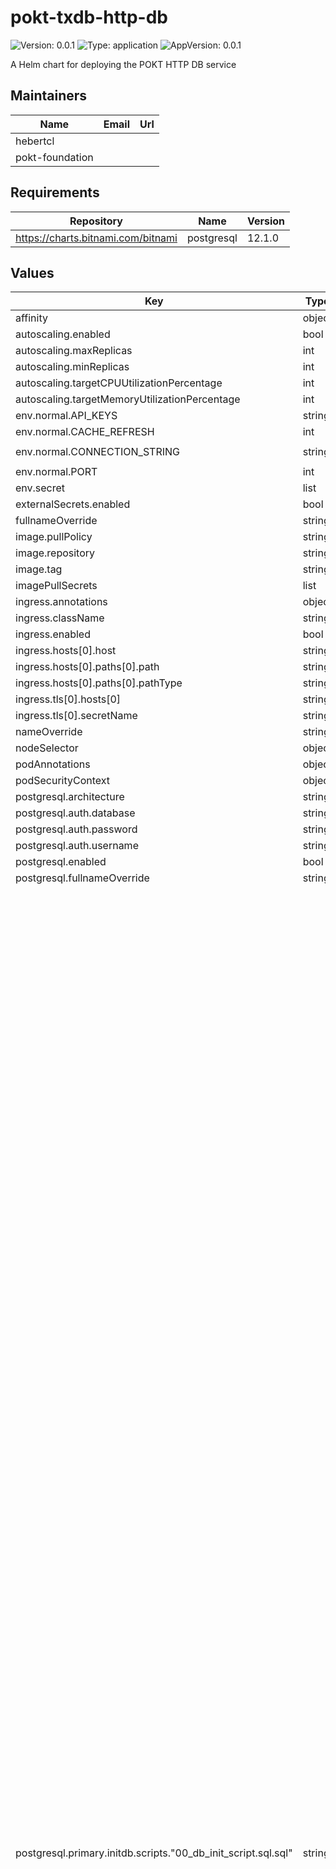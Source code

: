 # pokt-txdb-http-db

![Version: 0.0.1](https://img.shields.io/badge/Version-0.0.1-informational?style=flat-square) ![Type: application](https://img.shields.io/badge/Type-application-informational?style=flat-square) ![AppVersion: 0.0.1](https://img.shields.io/badge/AppVersion-0.0.1-informational?style=flat-square)

A Helm chart for deploying the POKT HTTP DB service

## Maintainers

| Name | Email | Url |
| ---- | ------ | --- |
| hebertcl |  |  |
| pokt-foundation |  |  |

## Requirements

| Repository | Name | Version |
|------------|------|---------|
| https://charts.bitnami.com/bitnami | postgresql | 12.1.0 |

## Values

| Key | Type | Default | Description |
|-----|------|---------|-------------|
| affinity | object | `{}` |  |
| autoscaling.enabled | bool | `false` |  |
| autoscaling.maxReplicas | int | `100` |  |
| autoscaling.minReplicas | int | `3` |  |
| autoscaling.targetCPUUtilizationPercentage | int | `80` |  |
| autoscaling.targetMemoryUtilizationPercentage | int | `80` |  |
| env.normal.API_KEYS | string | `"dummyvalue"` |  |
| env.normal.CACHE_REFRESH | int | `180` |  |
| env.normal.CONNECTION_STRING | string | `"postgres://pokt:P0K7p05tgr3s8@postgres-httpdb:5432/phd?sslmode=disable"` |  |
| env.normal.PORT | int | `80` |  |
| env.secret | list | `[]` |  |
| externalSecrets.enabled | bool | `false` |  |
| fullnameOverride | string | `""` |  |
| image.pullPolicy | string | `"IfNotPresent"` |  |
| image.repository | string | `"pocketfoundation/pocket-http-db"` |  |
| image.tag | string | `"master"` |  |
| imagePullSecrets | list | `[]` |  |
| ingress.annotations | object | `{}` |  |
| ingress.className | string | `""` |  |
| ingress.enabled | bool | `false` |  |
| ingress.hosts[0].host | string | `"mydomain.com"` |  |
| ingress.hosts[0].paths[0].path | string | `"/"` |  |
| ingress.hosts[0].paths[0].pathType | string | `"ImplementationSpecific"` |  |
| ingress.tls[0].hosts[0] | string | `"mydomain.com"` |  |
| ingress.tls[0].secretName | string | `"mydomain-com-tls"` |  |
| nameOverride | string | `""` |  |
| nodeSelector | object | `{}` |  |
| podAnnotations | object | `{}` |  |
| podSecurityContext | object | `{}` |  |
| postgresql.architecture | string | `"standalone"` |  |
| postgresql.auth.database | string | `"phd"` |  |
| postgresql.auth.password | string | `"P0K7p05tgr3s8"` |  |
| postgresql.auth.username | string | `"pokt"` |  |
| postgresql.enabled | bool | `true` |  |
| postgresql.fullnameOverride | string | `"postgres-httpdb"` |  |
| postgresql.primary.initdb.scripts."00_db_init_script.sql.sql" | string | `"-- Pay Plans\nCREATE TABLE IF NOT EXISTS pay_plans (\n  id INT GENERATED ALWAYS AS IDENTITY,\n  plan_type VARCHAR NOT NULL UNIQUE,\n  daily_limit INT NOT NULL,\n  PRIMARY KEY (plan_type)\n);\n\n-- Blockchains\nCREATE TABLE IF NOT EXISTS blockchains (\n  id INT GENERATED ALWAYS AS IDENTITY,\n  blockchain_id VARCHAR NOT NULL UNIQUE,\n  active BOOLEAN,\n  altruist VARCHAR,\n  blockchain VARCHAR,\n  blockchain_aliases VARCHAR[],\n  chain_id VARCHAR,\n  chain_id_check VARCHAR,\n  description VARCHAR,\n  enforce_result VARCHAR,\n  log_limit_blocks INT,\n  network VARCHAR,\n  path VARCHAR,\n  request_timeout INT,\n  ticker VARCHAR,\n  created_at TIMESTAMP NULL,\n  updated_at TIMESTAMP NULL,\n  PRIMARY KEY (blockchain_id)\n);\n\nCREATE TABLE IF NOT EXISTS redirects (\n  id INT GENERATED ALWAYS AS IDENTITY,\n  blockchain_id VARCHAR NOT NULL,\n  alias VARCHAR NOT NULL,\n  loadbalancer VARCHAR NOT NULL,\n  domain VARCHAR NOT NULL,\n  created_at TIMESTAMP NULL,\n  updated_at TIMESTAMP NULL,\n  UNIQUE (blockchain_id, domain),\n  PRIMARY KEY (id),\n  CONSTRAINT fk_blockchain\n      FOREIGN KEY(blockchain_id)\n      REFERENCES blockchains(blockchain_id)\n);\n\nCREATE TABLE IF NOT EXISTS sync_check_options (\n  id INT GENERATED ALWAYS AS IDENTITY,\n  blockchain_id VARCHAR NOT NULL UNIQUE,\n  syncCheck VARCHAR,\n  allowance INT,\n  body VARCHAR,\n  path VARCHAR,\n  result_key VARCHAR,\n  PRIMARY KEY (id),\n  CONSTRAINT fk_blockchain\n      FOREIGN KEY(blockchain_id)\n      REFERENCES blockchains(blockchain_id)\n);\n\n-- Load Balancers\nCREATE TABLE IF NOT EXISTS loadbalancers (\n  id INT GENERATED ALWAYS AS IDENTITY,\n  lb_id VARCHAR NOT NULL UNIQUE,\n  user_id VARCHAR,\n  name VARCHAR,\n  request_timeout INT,\n  gigastake BOOLEAN,\n  gigastake_redirect BOOLEAN,\n  created_at TIMESTAMP NULL,\n  updated_at TIMESTAMP NULL,\n  PRIMARY KEY (id)\n);\n\nCREATE TABLE IF NOT EXISTS stickiness_options (\n  id INT GENERATED ALWAYS AS IDENTITY,\n  lb_id VARCHAR NOT NULL UNIQUE,\n  duration TEXT,\n  sticky_max INT,\n  stickiness BOOLEAN,\n  origins VARCHAR[],\n  PRIMARY KEY (id),\n  CONSTRAINT fk_lb\n      FOREIGN KEY(lb_id)\n      REFERENCES loadbalancers(lb_id)\n);\n\n-- Applications\nCREATE TABLE IF NOT EXISTS applications (\n  id INT GENERATED ALWAYS AS IDENTITY,\n  application_id VARCHAR NOT NULL UNIQUE,\n  contact_email VARCHAR,\n  description TEXT,\n  name VARCHAR,\n  status VARCHAR,\n  -- TODO remove deprecated field once database updated\n  pay_plan_type VARCHAR,\n  owner VARCHAR,\n  url VARCHAR,\n  user_id VARCHAR,\n  dummy BOOLEAN,\n  first_date_surpassed TIMESTAMP NULL,\n  created_at TIMESTAMP NULL,\n  updated_at TIMESTAMP NULL,\n  PRIMARY KEY (application_id)\n);\n\nCREATE TABLE IF NOT EXISTS app_limits (\n  id INT GENERATED ALWAYS AS IDENTITY,\n  application_id VARCHAR NOT NULL UNIQUE,\n  pay_plan VARCHAR NOT NULL,\n  custom_limit INT NULL,\n  PRIMARY KEY (id),\n  CONSTRAINT fk_application\n      FOREIGN KEY(application_id)\n      REFERENCES applications(application_id),\n  CONSTRAINT fk_pay_plan\n      FOREIGN KEY(pay_plan)\n      REFERENCES pay_plans(plan_type)\n);\n\nCREATE TABLE IF NOT EXISTS gateway_aat (\n  id INT GENERATED ALWAYS AS IDENTITY,\n  application_id VARCHAR NOT NULL UNIQUE,\n  address VARCHAR NOT NULL,\n  public_key VARCHAR NOT NULL,\n  private_key VARCHAR,\n  signature VARCHAR NOT NULL,\n  client_public_key VARCHAR NOT NULL,\n  version VARCHAR,\n  PRIMARY KEY (id),\n  CONSTRAINT fk_application\n      FOREIGN KEY(application_id)\n      REFERENCES applications(application_id)\n);\n\nCREATE TABLE IF NOT EXISTS gateway_settings (\n  id INT GENERATED ALWAYS AS IDENTITY,\n  application_id VARCHAR NOT NULL UNIQUE,\n  secret_key VARCHAR,\n  secret_key_required BOOLEAN,\n  whitelist_blockchains VARCHAR[],\n  whitelist_contracts VARCHAR,\n  whitelist_methods VARCHAR,\n  whitelist_origins VARCHAR[],\n  whitelist_user_agents VARCHAR[],\n  PRIMARY KEY (id),\n  CONSTRAINT fk_application\n      FOREIGN KEY(application_id)\n      REFERENCES applications(application_id)\n);\n\nCREATE TABLE IF NOT EXISTS notification_settings (\n  id INT GENERATED ALWAYS AS IDENTITY,\n  application_id VARCHAR NOT NULL UNIQUE,\n  signed_up BOOLEAN,\n  on_quarter BOOLEAN,\n  on_half BOOLEAN,\n  on_three_quarters BOOLEAN,\n  on_full BOOLEAN,\n  PRIMARY KEY (id),\n  CONSTRAINT fk_application\n      FOREIGN KEY(application_id)\n      REFERENCES applications(application_id)\n);\n\n-- Load Balancer-Apps Join Table\nCREATE TABLE IF NOT EXISTS lb_apps (\n  id INT GENERATED ALWAYS AS IDENTITY,\n  lb_id VARCHAR NOT NULL,\n  app_id VARCHAR NOT NULL,\n  UNIQUE(lb_id, app_id),\n  PRIMARY KEY (id),\n  CONSTRAINT fk_lb\n      FOREIGN KEY(lb_id)\n      REFERENCES loadbalancers(lb_id),\n  CONSTRAINT fk_app\n      FOREIGN KEY(app_id)\n      REFERENCES applications(application_id)\n);\n\n-- Insert Rows\nINSERT INTO pay_plans (plan_type, daily_limit)\nVALUES\n    ('FREETIER_V0', 250000),\n    ('PAY_AS_YOU_GO_V0', 0),\n    ('ENTERPRISE', 0),\n    ('TEST_PLAN_V0', 100),\n    ('TEST_PLAN_10K', 10000),\n    ('TEST_PLAN_90K', 90000);\n\nCREATE OR REPLACE FUNCTION notify_event() RETURNS TRIGGER AS $$\n\n    DECLARE\n        data json;\n        notification json;\n\n    BEGIN\n\n        -- Convert the old or new row to JSON, based on the kind of action.\n        -- Action = DELETE?             -> OLD row\n        -- Action = INSERT or UPDATE?   -> NEW row\n        IF (TG_OP = 'DELETE') THEN\n            data = row_to_json(OLD);\n        ELSE\n            data = row_to_json(NEW);\n        END IF;\n\n        -- Contruct the notification as a JSON string.\n        notification = json_build_object(\n                          'table',TG_TABLE_NAME,\n                          'action', TG_OP,\n                          'data', data);\n\n\n        -- Execute pg_notify(channel, notification)\n        PERFORM pg_notify('events',notification::text);\n\n        -- Result is ignored since this is an AFTER trigger\n        RETURN NULL;\n    END;\n\n$$ LANGUAGE plpgsql;\n\nCREATE TRIGGER loadbalancer_notify_event\nAFTER INSERT OR UPDATE ON loadbalancers\n    FOR EACH ROW EXECUTE PROCEDURE notify_event();\nCREATE TRIGGER stickiness_options_notify_event\nAFTER INSERT OR UPDATE ON stickiness_options\n    FOR EACH ROW EXECUTE PROCEDURE notify_event();\n\nCREATE TRIGGER lb_apps_notify_event\nAFTER INSERT ON lb_apps\n    FOR EACH ROW EXECUTE PROCEDURE notify_event();\n\nCREATE TRIGGER application_notify_event\nAFTER INSERT OR UPDATE ON applications\n    FOR EACH ROW EXECUTE PROCEDURE notify_event();\nCREATE TRIGGER app_limits_notify_event\nAFTER INSERT OR UPDATE ON app_limits\n    FOR EACH ROW EXECUTE PROCEDURE notify_event();\nCREATE TRIGGER gateway_aat_notify_event\nAFTER INSERT ON gateway_aat\n    FOR EACH ROW EXECUTE PROCEDURE notify_event();\nCREATE TRIGGER gateway_settings_notify_event\nAFTER INSERT OR UPDATE ON gateway_settings\n    FOR EACH ROW EXECUTE PROCEDURE notify_event();\nCREATE TRIGGER notification_settings_notify_event\nAFTER INSERT OR UPDATE ON notification_settings\n    FOR EACH ROW EXECUTE PROCEDURE notify_event();\n\nCREATE TRIGGER blockchain_notify_event\nAFTER INSERT OR UPDATE ON blockchains\n    FOR EACH ROW EXECUTE PROCEDURE notify_event();\nCREATE TRIGGER redirect_notify_event\nAFTER INSERT ON redirects\n    FOR EACH ROW EXECUTE PROCEDURE notify_event();\nCREATE TRIGGER sync_check_options_notify_event\nAFTER INSERT ON sync_check_options\n    FOR EACH ROW EXECUTE PROCEDURE notify_event();\n"` |  |
| postgresql.primary.persistence.enabled | bool | `false` |  |
| probes.enabled | bool | `false` |  |
| replicaCount | int | `1` |  |
| resources | object | `{}` |  |
| securityContext | object | `{}` |  |
| service.port | int | `80` |  |
| service.type | string | `"ClusterIP"` |  |
| serviceAccount.annotations | object | `{}` |  |
| serviceAccount.create | bool | `true` |  |
| serviceAccount.name | string | `"pokt-txdb-http-db"` |  |
| tolerations | list | `[]` |  |

----------------------------------------------
Autogenerated from chart metadata using [helm-docs v1.11.0](https://github.com/norwoodj/helm-docs/releases/v1.11.0)
